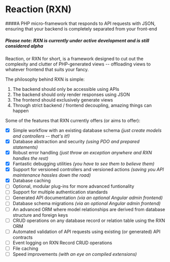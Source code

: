 # Reaction (RXN)

####A PHP micro-framework that responds to API requests with JSON, ensuring that your backend is completely separated from your front-end

##### Please note: RXN is currently under active development and is still considered alpha

Reaction, or RXN for short, is a framework designed to cut out the complexity and clutter of PHP-generated views -- offloading views to whatever frontend that suits your fancy.

The philosophy behind RXN is simple:

1. The backend should only be accessible using APIs
2. The backend should only render responses using JSON
3. The frontend should exclusively generate views
4. Through strict backend / frontend decoupling, amazing things can happen

Some of the features that RXN currently offers (or aims to offer):

- [X] Simple workflow with an existing database schema *(just create models and controllers -- that's it!)*
- [X] Database abstraction and security *(using PDO and prepared statements)*
- [X] Robust error handling *(just throw an exception anywhere and RXN handles the rest)*
- [X] Fantastic debugging utilities *(you have to see them to believe them)*
- [X] Support for versioned controllers and versioned actions *(saving you API maintenance hassles down the road)*
- [X] Database caching
- [ ] Optional, modular plug-ins for more advanced funtionality
- [ ] Support for multiple authentication standards
- [ ] Generated API documentation *(via an optional Angular admin frontend)*
- [ ] Database schema migrations *(via an optional Angular admin frontend)*
- [ ] An advanced ORM where model relationships are derived from database structure and foreign keys
- [ ] CRUD operations on any database record or relation table using the RXN ORM
- [ ] Automated validation of API requests using existing (or generated) API contracts
- [ ] Event logging on RXN Record CRUD operations
- [ ] File caching
- [ ] Speed improvements *(with an eye on compiled extensions)*

